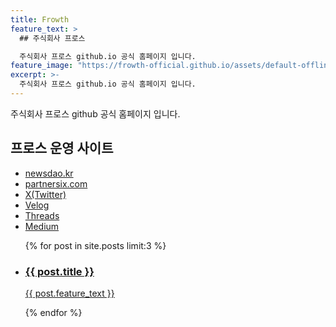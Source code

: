 ```yaml
---
title: Frowth
feature_text: >
  ## 주식회사 프로스

  주식회사 프로스 github.io 공식 홈페이지 입니다.
feature_image: "https://frowth-official.github.io/assets/default-offline-image.png";
excerpt: >-
  주식회사 프로스 github.io 공식 홈페이지 입니다.
---
```


주식회사 프로스 github 공식 홈페이지 입니다.

## 프로스 운영 사이트

- <a href="https://newsdao.kr" rel="dofollow">newsdao.kr</a>
- <a href="https://partnersix.com" rel="dofollow">partnersix.com</a>
- [X(Twitter)](https://x.com/frowth_official)
- [Velog](https://velog.io/@frowth_official/posts)
- [Threads](https://www.threads.net/@frowth_official)
- [Medium](https://frowth.medium.com/)

<ul class="post-list">
  {% for post in site.posts limit:3 %}
    <li class="post-item">
      <a href="{{ post.url }}">
        <div class="post-box">
          <div class="thumbnail" style="background-image: url('{{ post.feature_image }}');"></div>
          <div class="post-content">
            <h3>{{ post.title }}</h3>
            <p>{{ post.feature_text }}</p>
          </div>
        </div>
      </a>
    </li>
  {% endfor %}
</ul>